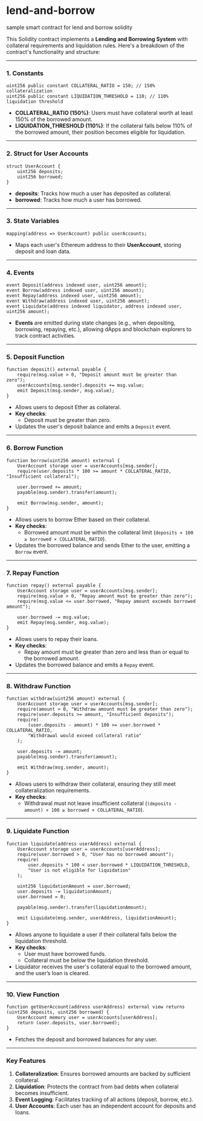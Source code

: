 # lend-and-borrow
sample smart contract for lend and borrow solidity 


This Solidity contract implements a **Lending and Borrowing System** with collateral requirements and liquidation rules. Here's a breakdown of the contract's functionality and structure:

---

### **1. Constants**

```solidity
uint256 public constant COLLATERAL_RATIO = 150; // 150% collateralization
uint256 public constant LIQUIDATION_THRESHOLD = 110; // 110% liquidation threshold
```

- **COLLATERAL_RATIO (150%)**: Users must have collateral worth at least 150% of the borrowed amount.
- **LIQUIDATION_THRESHOLD (110%)**: If the collateral falls below 110% of the borrowed amount, their position becomes eligible for liquidation.

---

### **2. Struct for User Accounts**

```solidity
struct UserAccount {
    uint256 deposits;
    uint256 borrowed;
}
```

- **deposits**: Tracks how much a user has deposited as collateral.
- **borrowed**: Tracks how much a user has borrowed.

---

### **3. State Variables**

```solidity
mapping(address => UserAccount) public userAccounts;
```

- Maps each user's Ethereum address to their **UserAccount**, storing deposit and loan data.

---

### **4. Events**

```solidity
event Deposit(address indexed user, uint256 amount);
event Borrow(address indexed user, uint256 amount);
event Repay(address indexed user, uint256 amount);
event Withdraw(address indexed user, uint256 amount);
event Liquidate(address indexed liquidator, address indexed user, uint256 amount);
```

- **Events** are emitted during state changes (e.g., when depositing, borrowing, repaying, etc.), allowing dApps and blockchain explorers to track contract activities.

---

### **5. Deposit Function**

```solidity
function deposit() external payable {
    require(msg.value > 0, "Deposit amount must be greater than zero");
    userAccounts[msg.sender].deposits += msg.value;
    emit Deposit(msg.sender, msg.value);
}
```

- Allows users to deposit Ether as collateral.
- **Key checks**:
  - Deposit must be greater than zero.
- Updates the user's deposit balance and emits a `Deposit` event.

---

### **6. Borrow Function**

```solidity
function borrow(uint256 amount) external {
    UserAccount storage user = userAccounts[msg.sender];
    require(user.deposits * 100 >= amount * COLLATERAL_RATIO, "Insufficient collateral");

    user.borrowed += amount;
    payable(msg.sender).transfer(amount);

    emit Borrow(msg.sender, amount);
}
```

- Allows users to borrow Ether based on their collateral.
- **Key checks**:
  - Borrowed amount must be within the collateral limit (`deposits × 100 ≥ borrowed × COLLATERAL_RATIO`).
- Updates the borrowed balance and sends Ether to the user, emitting a `Borrow` event.

---

### **7. Repay Function**

```solidity
function repay() external payable {
    UserAccount storage user = userAccounts[msg.sender];
    require(msg.value > 0, "Repay amount must be greater than zero");
    require(msg.value <= user.borrowed, "Repay amount exceeds borrowed amount");

    user.borrowed -= msg.value;
    emit Repay(msg.sender, msg.value);
}
```

- Allows users to repay their loans.
- **Key checks**:
  - Repay amount must be greater than zero and less than or equal to the borrowed amount.
- Updates the borrowed balance and emits a `Repay` event.

---

### **8. Withdraw Function**

```solidity
function withdraw(uint256 amount) external {
    UserAccount storage user = userAccounts[msg.sender];
    require(amount > 0, "Withdraw amount must be greater than zero");
    require(user.deposits >= amount, "Insufficient deposits");
    require(
        (user.deposits - amount) * 100 >= user.borrowed * COLLATERAL_RATIO,
        "Withdrawal would exceed collateral ratio"
    );

    user.deposits -= amount;
    payable(msg.sender).transfer(amount);

    emit Withdraw(msg.sender, amount);
}
```

- Allows users to withdraw their collateral, ensuring they still meet collateralization requirements.
- **Key checks**:
  - Withdrawal must not leave insufficient collateral (`(deposits - amount) × 100 ≥ borrowed × COLLATERAL_RATIO`).

---

### **9. Liquidate Function**

```solidity
function liquidate(address userAddress) external {
    UserAccount storage user = userAccounts[userAddress];
    require(user.borrowed > 0, "User has no borrowed amount");
    require(
        user.deposits * 100 < user.borrowed * LIQUIDATION_THRESHOLD,
        "User is not eligible for liquidation"
    );

    uint256 liquidationAmount = user.borrowed;
    user.deposits -= liquidationAmount;
    user.borrowed = 0;

    payable(msg.sender).transfer(liquidationAmount);

    emit Liquidate(msg.sender, userAddress, liquidationAmount);
}
```

- Allows anyone to liquidate a user if their collateral falls below the liquidation threshold.
- **Key checks**:
  - User must have borrowed funds.
  - Collateral must be below the liquidation threshold.
- Liquidator receives the user's collateral equal to the borrowed amount, and the user’s loan is cleared.

---

### **10. View Function**

```solidity
function getUserAccount(address userAddress) external view returns (uint256 deposits, uint256 borrowed) {
    UserAccount memory user = userAccounts[userAddress];
    return (user.deposits, user.borrowed);
}
```

- Fetches the deposit and borrowed balances for any user.

---

### **Key Features**
1. **Collateralization**: Ensures borrowed amounts are backed by sufficient collateral.
2. **Liquidation**: Protects the contract from bad debts when collateral becomes insufficient.
3. **Event Logging**: Facilitates tracking of all actions (deposit, borrow, etc.).
4. **User Accounts**: Each user has an independent account for deposits and loans.

